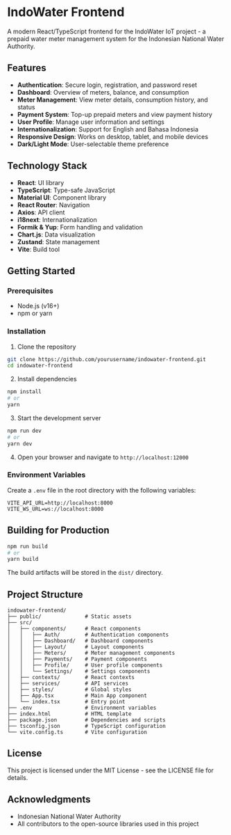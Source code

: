 # IndoWater Frontend

A modern React/TypeScript frontend for the IndoWater IoT project - a prepaid water meter management system for the Indonesian National Water Authority.

## Features

- **Authentication**: Secure login, registration, and password reset
- **Dashboard**: Overview of meters, balance, and consumption
- **Meter Management**: View meter details, consumption history, and status
- **Payment System**: Top-up prepaid meters and view payment history
- **User Profile**: Manage user information and settings
- **Internationalization**: Support for English and Bahasa Indonesia
- **Responsive Design**: Works on desktop, tablet, and mobile devices
- **Dark/Light Mode**: User-selectable theme preference

## Technology Stack

- **React**: UI library
- **TypeScript**: Type-safe JavaScript
- **Material UI**: Component library
- **React Router**: Navigation
- **Axios**: API client
- **i18next**: Internationalization
- **Formik & Yup**: Form handling and validation
- **Chart.js**: Data visualization
- **Zustand**: State management
- **Vite**: Build tool

## Getting Started

### Prerequisites

- Node.js (v16+)
- npm or yarn

### Installation

1. Clone the repository
```bash
git clone https://github.com/yourusername/indowater-frontend.git
cd indowater-frontend
```

2. Install dependencies
```bash
npm install
# or
yarn
```

3. Start the development server
```bash
npm run dev
# or
yarn dev
```

4. Open your browser and navigate to `http://localhost:12000`

### Environment Variables

Create a `.env` file in the root directory with the following variables:

```
VITE_API_URL=http://localhost:8000
VITE_WS_URL=ws://localhost:8000
```

## Building for Production

```bash
npm run build
# or
yarn build
```

The build artifacts will be stored in the `dist/` directory.

## Project Structure

```
indowater-frontend/
├── public/              # Static assets
├── src/
│   ├── components/      # React components
│   │   ├── Auth/        # Authentication components
│   │   ├── Dashboard/   # Dashboard components
│   │   ├── Layout/      # Layout components
│   │   ├── Meters/      # Meter management components
│   │   ├── Payments/    # Payment components
│   │   ├── Profile/     # User profile components
│   │   └── Settings/    # Settings components
│   ├── contexts/        # React contexts
│   ├── services/        # API services
│   ├── styles/          # Global styles
│   ├── App.tsx          # Main App component
│   └── index.tsx        # Entry point
├── .env                 # Environment variables
├── index.html           # HTML template
├── package.json         # Dependencies and scripts
├── tsconfig.json        # TypeScript configuration
└── vite.config.ts       # Vite configuration
```

## License

This project is licensed under the MIT License - see the LICENSE file for details.

## Acknowledgments

- Indonesian National Water Authority
- All contributors to the open-source libraries used in this project